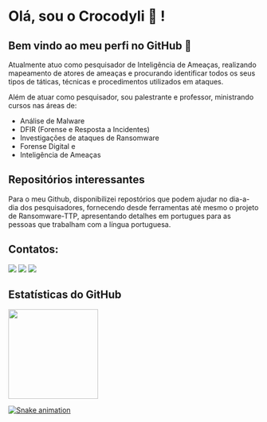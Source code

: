 # Olá, sou o Crocodyli :crocodile: ! 
## Bem vindo ao meu perfi no GitHub 👋

Atualmente atuo como pesquisador de Inteligência de Ameaças, realizando mapeamento de atores de ameaças e procurando identificar todos os seus tipos de táticas, técnicas e procedimentos utilizados em ataques. 

Além de atuar como pesquisador, sou palestrante e professor, ministrando cursos nas áreas de: 
- Análise de Malware
- DFIR (Forense e Resposta a Incidentes)
- Investigações de ataques de Ransomware
- Forense Digital e 
- Inteligência de Ameaças 

## Repositórios interessantes
Para o meu Github, disponibilizei repostórios que podem ajudar no dia-a-dia dos pesquisadores, fornecendo desde ferramentas até mesmo o projeto de Ransomware-TTP, apresentando detalhes em portugues para as pessoas que trabalham com a língua portuguesa. 

## Contatos: 

<div> 
<a href="https://www.linkedin.com/in/caiquebarqueta/" target="_blank"><img loading="lazy" src="https://img.shields.io/badge/-LinkedIn-%230077B5?style=for-the-badge&logo=linkedin&logoColor=white" target="_blank"></a>
<a href="https://twitter.com/crocodylii" target="_blank"><img loading="lazy" src="https://img.shields.io/badge/X-000000?style=for-the-badge&logo=x&logoColor=white" target="_blank"></a>
<a href = "crocodyli@pronton.me"><img loading="lazy" src="https://img.shields.io/badge/ProtonMail-8B89CC?style=for-the-badge&logo=protonmail&logoColor=white" target="_blank"></a>
</div>

## Estatísticas do GitHub

<div>
<a href="https://github.com/crocodyli">
<img loading="lazy" height="180em" src="https://github-readme-stats.vercel.app/api?username=crocodyli&show_icons=true&theme=dracula&include_all_commits=true&count_private=true"/>
</div>

![Snake animation](https://github.com/crocodyli/crocodyli/blob/output/github-contribution-grid-snake.svg)
